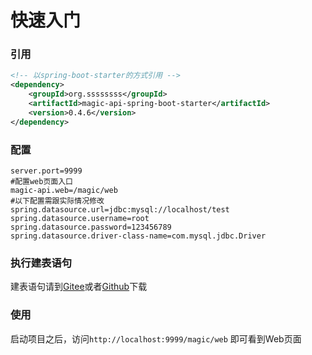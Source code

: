 # 快速入门

### 引用
```xml
<!-- 以spring-boot-starter的方式引用 -->
<dependency>
	<groupId>org.ssssssss</groupId>
	<artifactId>magic-api-spring-boot-starter</artifactId>
    <version>0.4.6</version>
</dependency>
```

### 配置
```properties
server.port=9999
#配置web页面入口
magic-api.web=/magic/web
#以下配置需跟实际情况修改
spring.datasource.url=jdbc:mysql://localhost/test
spring.datasource.username=root
spring.datasource.password=123456789
spring.datasource.driver-class-name=com.mysql.jdbc.Driver
```
### 执行建表语句

建表语句请到[Gitee](https://gitee.com/ssssssss-team/magic-api)或者[Github](https://github.com/ssssssss-team/magic-api)下载

### 使用
启动项目之后，访问`http://localhost:9999/magic/web` 即可看到Web页面
